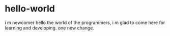 # hello-world
i m newcomer
hello the world of the programmers, i m glad to come here for learning and developing.
one new change.

